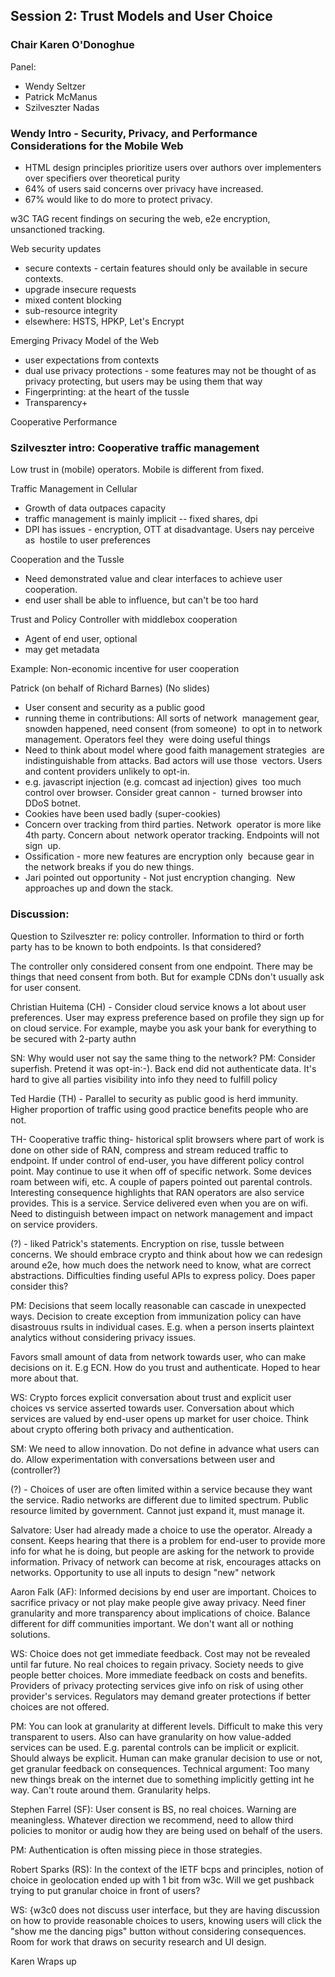 ## Session 2: Trust Models and User Choice

### Chair Karen O'Donoghue

Panel:
* Wendy Seltzer
* Patrick McManus
* Szilveszter Nadas

### Wendy Intro - Security, Privacy, and Performance Considerations for the Mobile Web

* HTML design principles prioritize users over authors over implementers over specifiers over theoretical purity
* 64% of users said concerns over privacy have increased.
* 67% would like to do more to protect privacy.

w3C TAG recent findings on securing the web, e2e encryption, unsanctioned tracking.

Web security updates
*  secure contexts - certain features should only be available in secure contexts.
*  upgrade insecure requests
*  mixed content blocking
*  sub-resource integrity
*  elsewhere: HSTS, HPKP, Let's Encrypt

Emerging Privacy Model of the Web
* user expectations from contexts
* dual use privacy protections - some features may not be thought of as privacy protecting, but users may be using them that way
* Fingerprinting: at the heart of the tussle
* Transparency+

Cooperative Performance

### Szilveszter intro: Cooperative traffic management

Low trust in (mobile) operators. Mobile is different from fixed.

Traffic Management in Cellular

- Growth of data outpaces capacity
- traffic management is mainly implicit
-- fixed shares, dpi
- DPI has issues - encryption, OTT at disadvantage. Users nay perceive as
 hostile to user preferences

Cooperation and the Tussle
- Need demonstrated value and clear interfaces to achieve user cooperation.
- end user shall be able to influence, but can't be too hard

Trust and Policy Controller with middlebox cooperation
- Agent of end user, optional
- may get metadata

Example: Non-economic incentive for user cooperation

Patrick (on behalf of Richard Barnes) (No slides)
- User consent and security as a public good
- running theme in contributions: All sorts of network
 management gear, snowden happened, need consent (from someone)
 to opt in to network management. Operators feel they
 were doing useful things
- Need to think about model where good faith management strategies
 are indistinguishable from attacks. Bad actors will use those
 vectors. Users and content providers unlikely to opt-in.
- e.g. javascript injection (e.g. comcast ad injection) gives
 too much control over browser. Consider great cannon -
 turned browser into DDoS botnet.
- Cookies have been used badly (super-cookies)
- Concern over tracking from third parties. Network
 operator is more like 4th party. Concern about
 network operator tracking. Endpoints will not sign
 up.
- Ossification - more new features are encryption only
 because gear in the network breaks if you do new things.
- Jari pointed out opportunity - Not just encryption changing.
 New approaches up and down the stack.

### Discussion:

Question to Szilveszter re: policy controller. Information to
third or forth party has to be known to both endpoints. Is that considered?

The controller only considered consent from one endpoint. There may be things that need consent from both. But for example CDNs don't usually ask for user consent.

Christian Huitema (CH) - Consider cloud service knows a lot about
user preferences. User may express preference based on profile they sign
up for on cloud service. For example, maybe you ask your bank for everything to
be secured with 2-party authn

SN: Why would user not say the same thing to the network?
PM: Consider superfish. Pretend it was opt-in:-). Back end
did not authenticate data. It's hard to give all parties visibility
into info they need to fulfill policy

Ted Hardie (TH) - Parallel to security as public good is herd immunity.
Higher proportion of traffic using good practice benefits people who are not.

TH- Cooperative traffic thing- historical split browsers where part of work is done
on other side of RAN, compress and stream reduced traffic to endpoint. If
under control of end-user, you have different policy control point. May continue to use it when off of specific network. Some devices roam between wifi, etc. A couple of papers pointed out parental controls. Interesting consequence highlights that RAN operators are also service provides. This is a service. Service delivered even when you are on wifi. Need to distinguish between impact on network management and impact on service providers.

(?) - liked Patrick's statements. Encryption on rise, tussle between concerns. We should embrace crypto and think about how we can redesign around e2e, how much does the network need to know, what are correct abstractions. Difficulties finding useful APIs to express policy. Does paper consider this?

PM: Decisions that seem locally reasonable can cascade in unexpected ways.
Decision to create exception from immunization policy can have disastrouus rsults
in individual cases. E.g. when a person inserts plaintext analytics without
considering privacy issues.

Favors small amount of data from network towards user, who can make decisions on it. E.g ECN. How do you trust and authenticate. Hoped to hear more about that.

WS: Crypto forces explicit conversation about trust and explicit user choices vs
service asserted towards user. Conversation about which services are valued by
end-user opens up market for user choice. Think about crypto offering both privacy and authentication.

SM: We need to allow innovation. Do not define in advance what users can do. Allow experimentation with conversations between user and (controller?)

(?) - Choices of user are often limited within a service because they want the service. Radio networks are different due to limited spectrum. Public resource limited by government. Cannot just expand it, must manage it.

Salvatore: User had already made a choice to use the operator. Already a consent. Keeps hearing that there is a problem for end-user to provide more info for what he is doing, but people are asking for the network to provide information. Privacy of network can become at risk, encourages attacks on networks. Opportunity to use all inputs to design "new" network

Aaron Falk (AF): Informed decisions by end user are important. Choices to sacrifice privacy or not play make people give away privacy. Need finer granularity and more transparency about implications of choice. Balance different for diff communities important. We don't want all or nothing solutions.

WS: Choice does not get immediate feedback. Cost may not be revealed until far future. No real choices to regain privacy. Society needs to give people better
choices. More immediate feedback on costs and benefits. Providers of privacy protecting services give info on risk of using other provider's services. Regulators may demand greater protections if better choices are not offered.

PM: You can look at granularity at different levels. Difficult to make this very
transparent to users. Also can have granularity on how value-added services can be used. E.g. parental controls can be implicit or explicit. Should always
be explicit. Human can make granular decision to use or not, get granular feedback
on consequences. Technical argument: Too many new things break on the internet due
to something implicitly getting int he way. Can't route around them. Granularity helps.

Stephen Farrel (SF): User consent is BS, no real choices. Warning are meaningless.
Whatever direction we recommend, need to allow third policies to monitor or audig how they are being used on behalf of the users.

PM: Authentication is often missing piece in those strategies.

Robert Sparks (RS): In the context of the IETF bcps and principles, notion
of choice in geolocation ended up with 1 bit from w3c. Will we get pushback trying
to put granular choice in front of users?

WS: {w3c0 does not discuss user interface, but they are having discussion on how
to provide reasonable choices to users, knowing users will click the "show me the dancing pigs" button without considering consequences. Room for work that draws on security research and UI design.

Karen Wraps up
